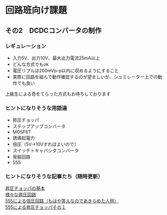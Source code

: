 # 回路班向け課題  

## その2　DCDCコンバータの制作  

### レギュレーション  

- 入力5V、出力10V、最大出力電流25mA以上  
- どんな方式でもok  
- 電圧リプルは200mVp-p以内に収めるようにすること  
- 実際に回路を組んで動作確認するのが望ましいが、シュミレーター上での動作でも良い  

上級生による奇をてらった方式もお待ちしております  

### ヒントになりそうな用語達  

- 昇圧チョッパ
- ステップアップコンバータ
- MOSFET
- 誘導起電力
- 倍圧（5V->10Vすればよいので）
- スイッチトキャパシタコンバータ
- 発振回路
- 555

### ヒントになりそうな記事たち（随時更新）  
[昇圧チョッパの基本](basic_circuit_topology/step-up-converter.md)  
[様々な昇圧回路](basic_circuit_topology/oscillator.md)  
[555による倍圧回路（もはや答えなのであきらめた人用）](basic_circuit_topology/voltage_doubler.md)  
[555による昇圧チョッパその１](basic_circuit_topology/step-up-converter_by_555_No1.md)  

